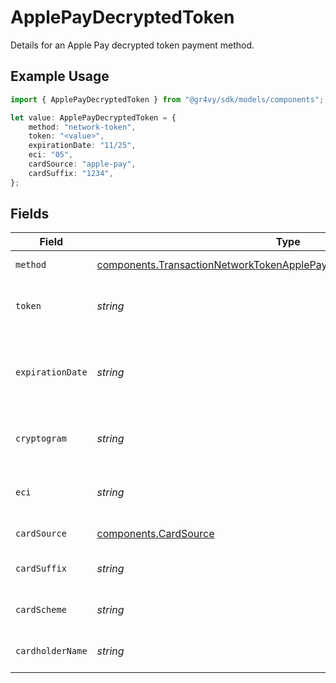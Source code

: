 # ApplePayDecryptedToken

Details for an Apple Pay decrypted token payment method.

## Example Usage

```typescript
import { ApplePayDecryptedToken } from "@gr4vy/sdk/models/components";

let value: ApplePayDecryptedToken = {
    method: "network-token",
    token: "<value>",
    expirationDate: "11/25",
    eci: "05",
    cardSource: "apple-pay",
    cardSuffix: "1234",
};
```

## Fields

| Field                                                                                                                                                        | Type                                                                                                                                                         | Required                                                                                                                                                     | Description                                                                                                                                                  | Example                                                                                                                                                      |
| ------------------------------------------------------------------------------------------------------------------------------------------------------------ | ------------------------------------------------------------------------------------------------------------------------------------------------------------ | ------------------------------------------------------------------------------------------------------------------------------------------------------------ | ------------------------------------------------------------------------------------------------------------------------------------------------------------ | ------------------------------------------------------------------------------------------------------------------------------------------------------------ |
| `method`                                                                                                                                                     | [components.TransactionNetworkTokenApplePayRequestPaymentMethodMethod](../../models/components/transactionnetworktokenapplepayrequestpaymentmethodmethod.md) | :heavy_check_mark:                                                                                                                                           | `network-token`.                                                                                                                                             | network-token                                                                                                                                                |
| `token`                                                                                                                                                      | *string*                                                                                                                                                     | :heavy_check_mark:                                                                                                                                           | The value of the decrypted Apple Pay token.                                                                                                                  |                                                                                                                                                              |
| `expirationDate`                                                                                                                                             | *string*                                                                                                                                                     | :heavy_check_mark:                                                                                                                                           | The expiration date of the network token, formatted `MM/YY`.                                                                                                 | 11/25                                                                                                                                                        |
| `cryptogram`                                                                                                                                                 | *string*                                                                                                                                                     | :heavy_minus_sign:                                                                                                                                           | The cryptogram of the network token.                                                                                                                         |                                                                                                                                                              |
| `eci`                                                                                                                                                        | *string*                                                                                                                                                     | :heavy_minus_sign:                                                                                                                                           | The electronic commerce indicator for 3D-Secure.                                                                                                             | 05                                                                                                                                                           |
| `cardSource`                                                                                                                                                 | [components.CardSource](../../models/components/cardsource.md)                                                                                               | :heavy_check_mark:                                                                                                                                           | N/A                                                                                                                                                          | apple-pay                                                                                                                                                    |
| `cardSuffix`                                                                                                                                                 | *string*                                                                                                                                                     | :heavy_minus_sign:                                                                                                                                           | Last four digits of card PAN.                                                                                                                                | 1234                                                                                                                                                         |
| `cardScheme`                                                                                                                                                 | *string*                                                                                                                                                     | :heavy_minus_sign:                                                                                                                                           | The scheme/brand of the card.                                                                                                                                |                                                                                                                                                              |
| `cardholderName`                                                                                                                                             | *string*                                                                                                                                                     | :heavy_minus_sign:                                                                                                                                           | The cardholder name.                                                                                                                                         |                                                                                                                                                              |